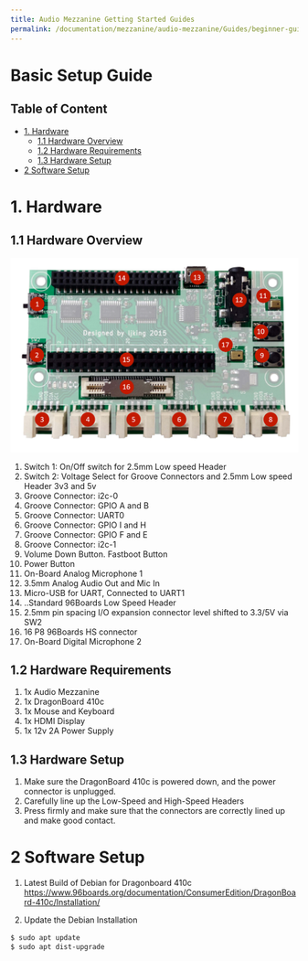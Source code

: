 ```yaml
---
title: Audio Mezzanine Getting Started Guides
permalink: /documentation/mezzanine/audio-mezzanine/Guides/beginner-guides/getting-started.md.html
---
```


# Basic Setup Guide

## Table of Content
- [1. Hardware](#1-hardware)
  - [1.1 Hardware Overview](#11-hardware-overview)
  - [1.2 Hardware Requirements](#12-hardware-requirements)
  - [1.3 Hardware Setup](#13-hardware-setup)
- [2 Software Setup](#21-software-setup)

# 1. Hardware
## 1.1 Hardware Overview
![Front labeled](/mezzanine/audio-mezzanine/images/audio-mezz-front-labeled.png)

1. Switch 1: On/Off switch for 2.5mm Low speed Header
2. Switch 2: Voltage Select for Groove Connectors and 2.5mm Low speed Header 3v3 and 5v
3. Groove Connector: i2c-0
4. Groove Connector: GPIO A and B
5. Groove Connector: UART0
6. Groove Connector: GPIO I and H
7. Groove Connector: GPIO F and E
8. Groove Connector: i2c-1
9. Volume Down Button. Fastboot Button
10. Power Button
11. On-Board Analog Microphone 1
12. 3.5mm Analog Audio Out and Mic In
13. Micro-USB for UART, Connected to UART1
14. ..Standard 96Boards Low Speed Header
15. 2.5mm pin spacing I/O expansion connector level shifted to 3.3/5V via SW2
16. 16 P8 96Boards HS connector
17. On-Board Digital Microphone 2

## 1.2 Hardware Requirements
1. 1x Audio Mezzanine
2. 1x DragonBoard 410c
3. 1x Mouse and Keyboard
4. 1x HDMI Display
5. 1x 12v 2A Power Supply

## 1.3 Hardware Setup
1. Make sure the DragonBoard 410c is powered down, and the power connector is unplugged.
2. Carefully line up the Low-Speed and High-Speed Headers
3. Press firmly and make sure that the connectors are correctly lined up and make good contact.

# 2 Software Setup
1. Latest Build of Debian for Dragonboard 410c
https://www.96boards.org/documentation/ConsumerEdition/DragonBoard-410c/Installation/

2. Update the Debian Installation
```shell
$ sudo apt update
$ sudo apt dist-upgrade
```
